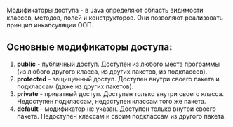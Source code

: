 Модификаторы доступа - в Java определяют область видимости классов, методов, полей и конструкторов. Они позволяют реализовать принцип инкапсуляции ООП.
## Основные модификаторы доступа:
1. **public** - публичный доступ. Доступен из любого места программы (из любого другого класса, из других пакетов, из подклассов).
2. **protected** - защищенный доступ. Доступен внутри своего пакета и подклассам (даже из других пакетов).
3. **private** - приватный доступ. Доступен только внутри своего класса. Недоступен подклассам, недоступен классам того же пакета.
4. **default** - модификатор не указан. Доступен только внутри своего пакета. Недоступен классам и своим подклассам из другого пакета.